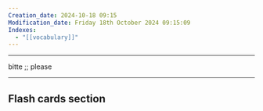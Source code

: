 ```yaml
---
Creation_date: 2024-10-18 09:15
Modification_date: Friday 18th October 2024 09:15:09
Indexes:
  - "[[vocabulary]]"
---
```


----

bitte ;; please
<!--SR:!2024-11-03,4,270-->



















---
## Flash cards section
